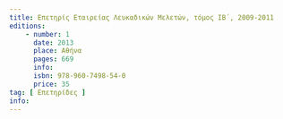 ```yaml
---
title: Επετηρίς Εταιρείας Λευκαδικών Μελετών, τόμος ΙΒ΄, 2009-2011
editions:
    - number: 1
      date: 2013
      place: Αθήνα
      pages: 669
      info: 
      isbn: 978-960-7498-54-0
      price: 35
tag: [ Επετηρίδες ]
info: 
---
```

